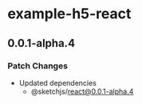 # example-h5-react

## 0.0.1-alpha.4

### Patch Changes

- Updated dependencies
  - @sketchjs/react@0.0.1-alpha.4
